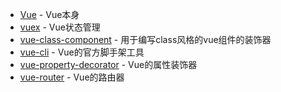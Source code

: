 - [Vue](https://github.com/vuejs/vue) - Vue本身
- [vuex](https://github.com/vuejs/vuex) - Vue状态管理
- [vue-class-component](https://github.com/vuejs/vue-class-component) - 用于编写class风格的vue组件的装饰器
- [vue-cli](https://github.com/vuejs/vue-cli) - Vue的官方脚手架工具
- [vue-property-decorator](https://github.com/kaorun343/vue-property-decorator) - Vue的属性装饰器
- [vue-router](https://github.com/vuejs/vue-router) - Vue的路由器
